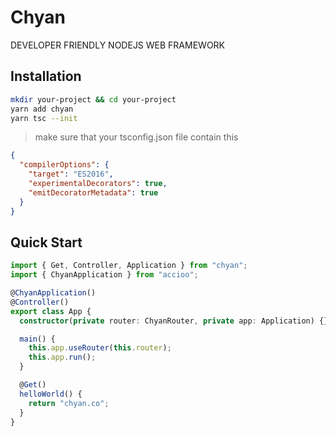 # Chyan

DEVELOPER FRIENDLY NODEJS WEB FRAMEWORK

## Installation

```bash
mkdir your-project && cd your-project
yarn add chyan
yarn tsc --init
```

> make sure that your tsconfig.json file contain this

```json
{
  "compilerOptions": {
    "target": "ES2016",
    "experimentalDecorators": true,
    "emitDecoratorMetadata": true
  }
}
```

## Quick Start

```ts
import { Get, Controller, Application } from "chyan";
import { ChyanApplication } from "accioo";

@ChyanApplication()
@Controller()
export class App {
  constructor(private router: ChyanRouter, private app: Application) {}

  main() {
    this.app.useRouter(this.router);
    this.app.run();
  }

  @Get()
  helloWorld() {
    return "chyan.co";
  }
}
```
